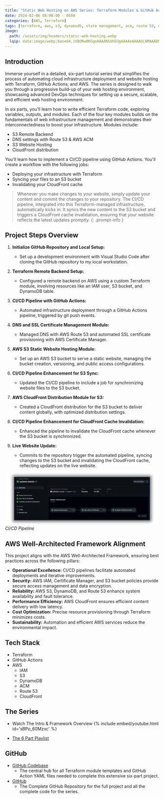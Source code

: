 ```yaml
---
title: "Static Web Hosting on AWS Series: Terraform Modules & GitHub Actions"
date: 2024-02-06 08:00:00 - 0500
categories: [AWS, Terraform]
tags: [terraform, aws, s3, dynamodb, state management, acm, route 53, cloudfront, github actions, devops]
image:
  path: /assets/img/headers/static-web-hosting.webp
  lqip: data:image/webp;base64,iVBORw0KGgoAAAANSUhEUgAAAAoAAAAGCAMAAADNLv/0AAAArlBMVEX6+Pz5+Pv19Pb6+fv7+/zt7/j39/f6+/z39/j9+vv5+fn9/Pzi1fH18Ob29vD49/329vzy9vXs8env6vfX0eHs5+H08vH4+Pr49/r09/fy9fL08vju7fP17+D28er35ebr6+T08/Ds7Pbc3N/38tz17937/P789PX15OT9/f38/P3g4eP18uv49O37+/zr5/Pq4vHq7Ovx8+3m5+j38+n6+PT9/v749vv3+Pf5+fgfQaB1AAAADHRSTlPrueu567nrueu567kHUO/PAAAASUlEQVQIHQXBAwKAQBAAwM027rJt1/8/1gyArKiabpgWAaTtuAh7fkABHUYxStIsZ4Atyqpu2q7ngB/GaV7WbRdAPM7rxs/7ST+sOQals5rUoAAAAABJRU5ErkJggg==
---
```


## Introduction

Immerse yourself in a detailed, six-part tutorial series that simplifies the process of automating cloud infrastructure deployment and website hosting with Terraform, GitHub Actions, and AWS. The series is designed to walk you through a progressive build-up of your web hosting environment, showcasing advanced DevOps techniques for setting up a secure, scalable, and efficient web hosting environment.

In six parts, you'll learn how to write efficient Terraform code, exploring variables, outputs, and modules. Each of the four key modules builds on the fundamentals of web infrastructure management and demonstrates their interconnectedness to boost your infrastructure. Modules include:

- S3 Remote Backend
- DNS settings with Route 53 & AWS ACM
- S3 Website Hosting
- CloudFront distribution

You'll learn how to implement a CI/CD pipeline using GitHub Actions. You'll create a workflow with the following jobs:

- Deploying your infrastructure with Terraform
- Syncing your files to an S3 bucket
- Invalidating your CloudFront cache

> Whenever you make changes to your website, simply update your content and commit the changes to your repository. The CI/CD pipeline, integrated into this Terraform-managed infrastructure, automatically kicks in. It syncs the new content to the S3 bucket and triggers a CloudFront cache invalidation, ensuring that your website reflects the latest updates promptly.
{: .prompt-info }

## Project Steps Overview

1. **Initialize GitHub Repository and Local Setup:**

   - Set up a development environment with Visual Studio Code after cloning the GitHub repository to my local workstation.

2. **Terraform Remote Backend Setup:**

   - Configured a remote backend on AWS using a custom Terraform module, involving resources like an IAM user, S3 bucket, and DynamoDB table.

3. **CI/CD Pipeline with GitHub Actions:**

   - Automated infrastructure deployment through a GitHub Actions pipeline, triggered by git push events.

4. **DNS and SSL Certificate Management Module:**

   - Managed DNS with AWS Route 53 and automated SSL certificate provisioning with AWS Certificate Manager.

5. **AWS S3 Static Website Hosting Module:**

   - Set up an AWS S3 bucket to serve a static website, managing the bucket creation, versioning, and public access configurations.

6. **CI/CD Pipeline Enhancement for S3 Sync:**

   - Updated the CI/CD pipeline to include a job for synchronizing website files to the S3 bucket.

7. **AWS CloudFront Distribution Module for S3:**

   - Created a CloudFront distribution for the S3 bucket to deliver content globally, with optimized distribution settings.

8. **CI/CD Pipeline Enhancement for CloudFront Cache Invalidation:**

   - Enhanced the pipeline to invalidate the CloudFront cache whenever the S3 bucket is synchronized.

9. **Live Website Update:**
   - Commits to the repository trigger the automated pipeline, syncing changes to the S3 bucket and invalidating the CloudFront cache, reflecting updates on the live website.

![Pipeline](/assets/img/posts/pipeline.webp)
_CI/CD Pipeline_

## AWS Well-Architected Framework Alignment

This project aligns with the AWS Well-Architected Framework, ensuring best practices across the following pillars:

- **Operational Excellence:** CI/CD pipelines facilitate automated deployments and iterative improvements.
- **Security:** AWS IAM, Certificate Manager, and S3 bucket policies provide secure access management and data encryption.
- **Reliability:** AWS S3, DynamoDB, and Route 53 enhance system availability and fault tolerance.
- **Performance Efficiency:** AWS CloudFront ensures efficient content delivery with low latency.
- **Cost Optimization:** Precise resource provisioning through Terraform minimizes costs.
- **Sustainability:** Automation and efficient AWS services reduce the environmental impact.

## Tech Stack

- Terraform
- GitHub Actions
- AWS
  - IAM 
  - S3 
  - DynamoDB
  - ACM 
  - Route 53 
  - CloudFront
  
## The Series
- Watch The Intro & Framework Overview
{% include embed/youtube.html id='sBPo_60Mzxc' %}

- [The 6 Part Playlist](https://www.youtube.com/playlist?list=PLfmMgg_VrrlAz4s0UxLCdgZlcw2iCqVrD)

## GitHub
- [GitHub Codebase](https://github.com/digitalden3/AWS-Static-Web-Hosting-Series-Codebase)
  -  The central hub for all Terraform module templates and GitHub Action YAML files needed to complete this extensive six-part project.
- [GitHub](https://github.com/digitalden3/Static-Web-Hosting-on-AWS-Terraform-Modules-GitHub-Actions)
  - The Complete GitHub Repository for the full project and all the complete code for the series.